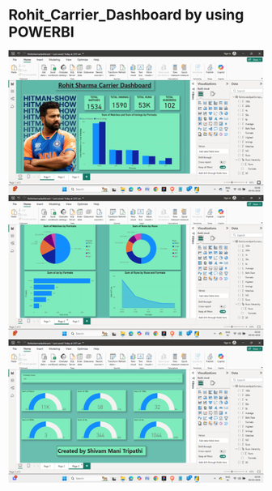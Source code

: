 # Rohit_Carrier_Dashboard by using POWERBI
![Alt text](https://github.com/codershivam18/Rohit_Carrier_Dashboard/blob/main/Screenshot%202025-05-09%20020205.png)
![Alt text](https://github.com/codershivam18/Rohit_Carrier_Dashboard/blob/main/Screenshot%202025-05-09%20020218.png)
![Alt text](https://github.com/codershivam18/Rohit_Carrier_Dashboard/blob/main/Screenshot%202025-05-09%20020310.png)
